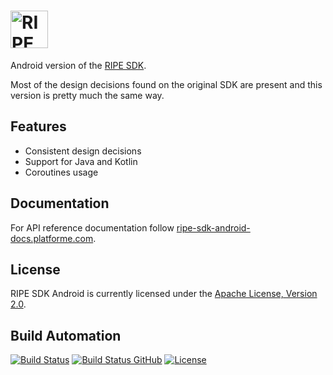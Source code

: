 <h1><a href="https://tech.platforme.com"><img src="res/logo.svg" alt="RIPE SDK Android" height="60" style="height: 60px;"></a></h1>

Android version of the [RIPE SDK](https://github.com/ripe-tech/ripe-sdk).

Most of the design decisions found on the original SDK are present and this version is pretty much the same way.

## Features

* Consistent design decisions
* Support for Java and Kotlin
* Coroutines usage

## Documentation

For API reference documentation follow [ripe-sdk-android-docs.platforme.com](https://ripe-sdk-android-docs.platforme.com).

## License

RIPE SDK Android is currently licensed under the [Apache License, Version 2.0](http://www.apache.org/licenses/).

## Build Automation

[![Build Status](https://travis-ci.com/ripe-tech/ripe-sdk-android.svg?branch=master)](https://travis-ci.com/ripe-tech/ripe-sdk-android)
[![Build Status GitHub](https://github.com/ripe-tech/ripe-sdk-android/workflows/Main%20Workflow/badge.svg)](https://github.com/ripe-tech/ripe-sdk-android/actions)
[![License](https://img.shields.io/badge/license-Apache%202.0-blue.svg)](https://www.apache.org/licenses/)
